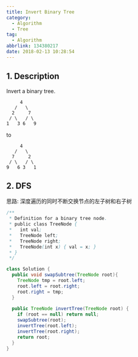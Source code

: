 ```yaml
---
title: Invert Binary Tree
category:
  - Algorithm
  - Tree
tag:
  - Algorithm
abbrlink: 134380217
date: 2018-02-13 10:28:54
---
```


## 1. Description
Invert a binary tree.
```text
     4
   /   \
  2     7
 / \   / \
1   3 6   9
```
to
```text
     4
   /   \
  7     2
 / \   / \
9   6 3   1
```



## 2. DFS
思路: 深度遍历的同时不断交换节点的左子树和右子树
```java
/**
 * Definition for a binary tree node.
 * public class TreeNode {
 *   int val;
 *   TreeNode left;
 *   TreeNode right;
 *   TreeNode(int x) { val = x; }
 * }
 */

class Solution {
  public void swapSubtree(TreeNode root){
    TreeNode tmp = root.left;
    root.left = root.right;
    root.right = tmp;
  }
  
  public TreeNode invertTree(TreeNode root) {
    if (root == null) return null;
    swapSubtree(root);
    invertTree(root.left);
    invertTree(root.right);
    return root;
  }
}
```
